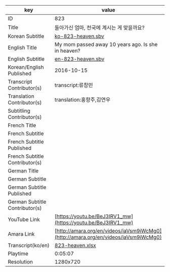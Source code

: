 |  key  |  value  |
|-------|---------|
| ID            | 823 |
| Title         | 돌아가신 엄마, 천국에 계시는 게 맞을까요? |
| Korean Subtitle | [ko-823-heaven.sbv](https://github.com/jungtosociety/dharma-qna/raw/master/sub/823/ko-823-heaven.sbv) |
| English Title | My mom passed away 10 years ago. Is she in heaven?  |
| English Subtitle | [en-823-heaven.sbv](https://github.com/jungtosociety/dharma-qna/raw/master/sub/823/en-823-heaven.sbv) |
| Korean/English Published     | 2016-10-15 |
| Transcript Contributor(s)   | transcript:류창민 |
| Translation Contributor(s)   | translation:홍향주,김연우 |
| Subtitling Contributor(s)   |  |
| French Title |  |
| French Subtitle |  |
| French Subtitle Published |  |
| French Subtitle Contributor(s) |  |
| German Title |  |
| German Subtitle |  |
| German Subtitle Published |  |
| German Subtitle Contributor(s) |  |
| YouTube Link  | [https://youtu.be/BeJ3IRV1_mw](https://youtu.be/BeJ3IRV1_mw) |
| Amara Link    | [http://amara.org/en/videos/iaVsm9iWcMg0](http://amara.org/en/videos/iaVsm9iWcMg0) |
| Transcript(ko/en) | [823-heaven.xlsx](https://github.com/jungtosociety/dharma-qna/raw/master/sub/823/823-heaven.xlsx) |
| Playtime | 0:05:07 |
| Resolution | 1280x720|
